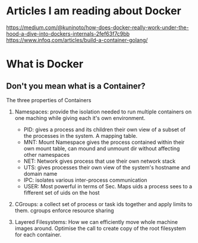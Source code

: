 # Articles I am reading about Docker
https://medium.com/@kuninoto/how-does-docker-really-work-under-the-hood-a-dive-into-dockers-internals-2fef63f7c9bb
https://www.infoq.com/articles/build-a-container-golang/

# What is Docker
## Don't you mean what is a Container?
The three properties of Containers
1. Namespaces:  provide the isolation needed to run multiple containers on one maching while giving each it's own
                environment.
    - PID:  gives a process and its children their own view of a subset of the processes in the system. A mapping 
            table.
    - MNT:  Mount Namespace gives the process contained within their own mount table, can mound and unmount dir 
            without affecting other namespaces
    - NET:  Network gives process that use their own network stack
    - UTS:  gives processes their own view of the system's hostname and domain name
    - IPC:  isolates various inter-process communication
    - USER: Most powerful in terms of Sec. Maps uids a process sees to a fifferent set of uids on the host

2. CGroups: a collect set of process or task ids together and apply limits to them. cgroups enforce resource sharing

3. Layered Filesystems: How we can efficiently move whole machine images around. Optimise the call to create copy of 
                        the root filesystem for each container.
